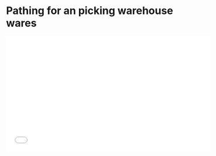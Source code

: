 # Pathing for an picking warehouse wares

<!-- EMBEDDED HTML CONTENT TO BE IGNORED -->

<iframe width="560" height="315" src="./extra-content/store-navigation/" frameborder="0" allow="accelerometer; autoplay; encrypted-media; gyroscope; picture-in-picture" allowfullscreen></iframe>
